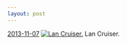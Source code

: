 ```yaml
---
layout: post
---
```


<p>
  <time><a href="/150">2013-11-07</a></time>
  <a href="/150"><img src="{{ site.assets_url }}/150-640.jpg" srcset="{{ site.assets_url }}/150-1280.jpg 1280w, {{ site.assets_url }}/150-960.jpg 960w, {{ site.assets_url }}/150-640.jpg 640w, {{ site.assets_url }}/150-320.jpg 320w" sizes="(min-width: 700px) 50vw, calc(100vw - 2rem)" alt="Lan Cruiser." /></a>
  <span>Lan Cruiser.</span>
</p>
